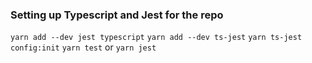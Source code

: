 ### Setting up Typescript and Jest for the repo
`yarn add --dev jest typescript`
`yarn add --dev ts-jest`
`yarn ts-jest config:init`
`yarn test` or `yarn jest`